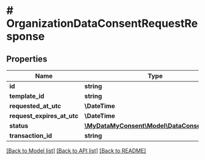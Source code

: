 # # OrganizationDataConsentRequestResponse

## Properties

Name | Type | Description | Notes
------------ | ------------- | ------------- | -------------
**id** | **string** |  | [optional]
**template_id** | **string** |  | [optional]
**requested_at_utc** | **\DateTime** |  | [optional]
**request_expires_at_utc** | **\DateTime** |  | [optional]
**status** | [**\MyDataMyConsent\Model\DataConsentStatus**](DataConsentStatus.md) |  | [optional]
**transaction_id** | **string** |  | [optional]

[[Back to Model list]](../../README.md#models) [[Back to API list]](../../README.md#endpoints) [[Back to README]](../../README.md)
